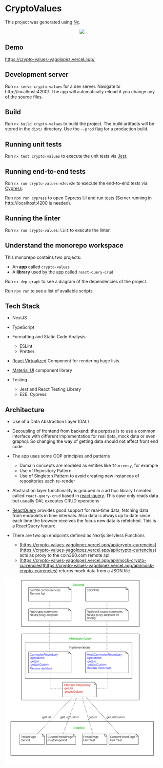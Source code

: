 

# CryptoValues

This project was generated using [Nx](https://nx.dev).

<p style="text-align: center;"><img src="https://raw.githubusercontent.com/nrwl/nx/master/images/nx-logo.png" width="450"></p>

## Demo

https://crypto-values-yagolopez.vercel.app/

## Development server

Run `nx serve crypto-values` for a dev server. Navigate to http://localhost:4200/. The app will automatically reload if you change any of the source files.

## Build

Run `nx build crypto-values` to build the project. The build artifacts will be stored in the `dist/` directory. Use the `--prod` flag for a production build.

## Running unit tests

Run `nx test crypto-values` to execute the unit tests via [Jest](https://jestjs.io).

## Running end-to-end tests

Run `nx run crypto-values-e2e:e2e` to execute the end-to-end tests via [Cypress](https://www.cypress.io).

Run `npm run cypress` to open Cypress UI and run tests (Server running in http://localhost:4200 is needed).

## Running the linter

Run `nx run crypto-values:lint` to execute the linter.

## Understand the monorepo workspace

This monorepo contains two projects:

- An **app** called `crypto-values` 
- A **library** used by the app called `react-query-crud`

Run `nx dep-graph` to see a diagram of the dependencies of the project.

Run `npm run` to see a list of available scripts.

## Tech Stack

- NextJS
- TypeScript
- Formatting and Static Code Analysis:
  - ESLint
  - Prettier

- [React Virtualized](https://github.com/bvaughn/react-virtualized) Component for rendering huge lists
- [Material UI](https://react-query.tanstack.com/) component library
- Testing
  - Jest and React Testing Library
  - E2E: Cypress


## Architecture

- Use of a Data Abstraction Layer (DAL)
- Decoupling of frontend from backend: the purpose is to use a common interface with different implementatios for real data, mock data or even graphql. So changing the way of getting data should not affect front end code
- The app uses some OOP principles and patterns
  - Domain concepts are modeled as entities like `ICurrency`, for example
  - Use of Repository Pattern
  - Use of Singleton Pattern to avoid creating new instances of repositories each re-render

- Abstraction layer functionality is grouped in a ad hoc library I created called `react-query-crud` based in [react-query](https://react-query.tanstack.com/). This case only reads data but usually DAL executes CRUD operations
- [ReactQuery](https://react-query.tanstack.com/) provides good support for real-time data, fetching data from endpoints in time intervals. Also data is always up to date since each time the browser receives the focus new data is refetched. This is a ReactQuery feature.
- There are two api endpoints defined as Nextjs Servless Functions
  - [https://crypto-values-yagolopez.vercel.app/api/crypto-currencies](https://crypto-values-yagolopez.vercel.app/api/crypto-currencies) acts as proxy to the coin360.com remote api
  - [https://crypto-values-yagolopez.vercel.app/api/mock-crypto-currencies](https://crypto-values-yagolopez.vercel.app/api/mock-crypto-currencies) returns mock data from a JSON file

![](crypto-values.png)
